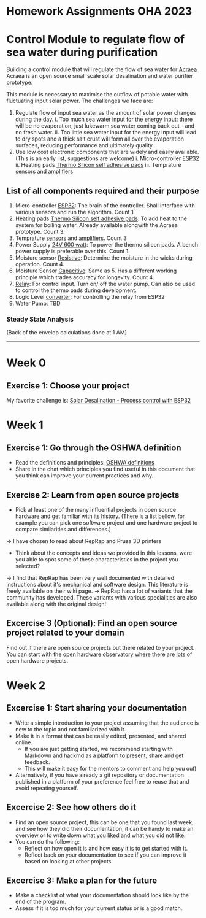 # Homework Assignments OHA 2023

# Control Module to regulate flow of sea water during purification
Building a control module that will regulate the flow of sea water for [Acraea](https://codeberg.org/LibreWater/Acraea-Prototype)
Acraea is an open source small scale solar desalination and water purifier prototype.

This module is necessary to maximise the outflow of potable water with fluctuating input solar power. The challenges we face are:
1. Regulate flow of input sea water as the amount of solar power changes during the day.
    i. Too much sea water input for the energy input: there will be no evaporation, just lukewarm sea water coming back out - and no fresh water.
    ii. Too little sea water input for the energy input will lead to dry spots and a thick salt crust will form all over the evaporation surfaces, reducing performance and ultimately quality.
2. Use low cost electronic components that are widely and easily available. (This is an early list, suggestions are welcome)
    i. Micro-controller [ESP32](https://nl.mouser.com/ProductDetail/Espressif-Systems/ESP32-DevKitC-32E?qs=GedFDFLaBXFpgD0kAZWDrQ%3D%3D&mgh=1&gclid=CjwKCAjwvfmoBhAwEiwAG2tqzKyGMrlCJj6loXDFPuatXf5MClWCINW2yCYJrGlP4VWNI27dlKA7LxoC8AgQAvD_BwE)
    ii. Heating pads [Thermo Silicon self adhesive pads](https://www.conrad.de/de/p/thermo-tech-silikon-heizfolie-selbstklebend-24-v-dc-24-v-ac-200-w-schutzart-ipx7-l-x-b-200-mm-x-100-mm-1594219.html)
    iii. Temprature [sensors](https://www.adafruit.com/product/3290) and [amplifiers](https://www.adafruit.com/product/3328)
    

## List of all components required and their purpose
1. Micro-controller [ESP32](https://nl.mouser.com/ProductDetail/Espressif-Systems/ESP32-DevKitC-32E?qs=GedFDFLaBXFpgD0kAZWDrQ%3D%3D&mgh=1&gclid=CjwKCAjwvfmoBhAwEiwAG2tqzKyGMrlCJj6loXDFPuatXf5MClWCINW2yCYJrGlP4VWNI27dlKA7LxoC8AgQAvD_BwE): The brain of the controller. Shall interface with various sensors and run the algorithm.  Count 1
2. Heating pads [Thermo Silicon self adhesive pads](https://www.conrad.de/de/p/thermo-tech-silikon-heizfolie-selbstklebend-24-v-dc-24-v-ac-200-w-schutzart-ipx7-l-x-b-200-mm-x-100-mm-1594219.html): To add heat to the system for boiling water. Already available alongwith the Acraea prototype. Count 3.
3. Temprature [sensors](https://www.adafruit.com/product/3290) and [amplifiers](https://www.adafruit.com/product/3328). Count 3
4. Power Supply [24V 600 watt](http://www.meanwell.nl/products/Meanwell-HRP-600-24---PSU-enclosed-24V27A__HRP-600-24.aspx): To power the thermo silicon pads. A bench power supply is preferable over this. Count 1.
5. Moisture sensor [Resistive](https://www.kiwi-electronics.com/en/grove-moisture-sensor-1913): Determine the moisture in the wicks during operation. Count 4.
6. Moisture Sensor [Capacitive](https://wiki.seeedstudio.com/Grove-Capacitive_Moisture_Sensor-Corrosion-Resistant/): Same as 5. Has a different working principle which trades accuracy for longevity. Count 4.
7. [Relay](https://www.kiwi-electronics.com/nl/4-kanaals-5v-relais-module-1330?country=NL&utm_term=1330&gclid=CjwKCAjwvfmoBhAwEiwAG2tqzDw9EwRN7TIkzKhoL92BZartT4O03Z28l3axM0jAtKEZsk0Wux2PZxoCo2IQAvD_BwE): For control input. Turn on/ off the water pump. Can also be used to control the thermo pads during development.
8. Logic Level [converter](https://www.kiwi-electronics.com/en/4-channel-i2c-safe-bi-directional-logic-level-converter-bss138-837?search=level): For controlling the relay from ESP32
9. Water Pump: TBD

### Steady State Analysis
(Back of the envelop calculations done at 1 AM)


---
# Week 0

## Exercise 1: Choose your project

My favorite challenge is: [Solar Desalination - Process control with ESP32](https://docs.google.com/document/d/1hjMLiujZHO4uaf1BWmtY5O3Y-EC3x7oOxGmgZHRAPNE/edit)


# Week 1


## Exercise 1: Go through the OSHWA definition
- Read the definitions and principles: [OSHWA definitions](https://www.oshwa.org/definition/)
- Share in the chat which principles you find useful in this document that you think can improve your current practices and why.

## Exercise 2: Learn from open source projects
- Pick at least one of the many influential projects in open source hardware and get familiar with its history. (There is a list bellow, for example you can pick one software project and one hardware project to compare similarities and differences.)

->  I have chosen to read about RepRap and Prusa 3D printers

- Think about the concepts and ideas we provided in this lessons, were you able to spot some of these characteristics in the project you selected? 

-> I find that RepRap has been very well documented with detailed instructions about it's mechanical and software design. This literature is freely available on their wiki page.
-> RepRap has a lot of variants that the community has developed. These variants with various specialities are also available along with the original design!

## Excercise 3 (Optional): Find an open source project related to your domain
Find out if there are open source projects out there related to your project. You can start with the [open hardware observatory](https://en.oho.wiki/index.php?title=Special%3ARunQuery%2FprojectSearch&pfRunQueryFormName=projectSearch&ProjektSearch%5Bcontains_pdf_drawings%5D=yes&ProjektSearch%5Bsubcat%5D=Bending+machine) where there are lots of open hardware projects.

# Week 2
## Excercise 1: Start sharing your documentation
- Write a simple introduction to your project assuming that the audience is new to the topic and not familiarized with it. 
- Make it in a format that can be easily edited, presented, and shared online. 
    - If you are just getting started, we recommend starting with Markdown and hackmd as a platform to present, share and get feedback.
    - This will make it easy for the mentors to comment and help you out)
- Alternatively, if you have already a git repository or documentation published in a platform of your preference feel free to reuse that and avoid repeating yourself.
## Excercise 2: See how others do it
- Find an open source project, this can be one that you found last week, and see how they did their documentation, it can be handy to make an overview or to write down what you liked and what you did not like.
- You can do the following:
    - Reflect on how open it is and how easy it is to get started with it.
    - Reflect back on your documentation to see if you can improve it based on looking at other projects.


## Excercise 3: Make a plan for the future
- Make a checklist of what your documentation should look like by the end of the program.
- Assess if it is too much for your current status or is a good match.